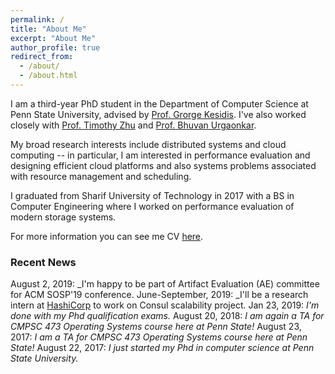 ```yaml
---
permalink: /
title: "About Me"
excerpt: "About Me"
author_profile: true
redirect_from:
  - /about/
  - /about.html
---
```


I am a third-year PhD student in the Department of Computer Science at Penn State University, advised by [Prof. Grorge Kesidis](http://www.cse.psu.edu/~gik2/). I've also worked closely with [Prof. Timothy Zhu](https://sites.psu.edu/timothyz/) and [Prof. Bhuvan Urgaonkar](http://www.cse.psu.edu/~bhuvan).

My broad research interests include distributed systems and cloud computing -- in particular, I am interested in performance evaluation and designing efficient cloud platforms and also systems problems associated with resource management and scheduling.

I graduated from Sharif University of Technology in 2017 with a BS in Computer Engineering where I worked on performance evaluation of modern storage systems.

For more information you can see me CV [here](https://mrata.github.io/files/ata-cv.pdf).

### Recent News

August 2, 2019: _I'm happy to be part of Artifact Evaluation (AE) committee for ACM SOSP'19 conference.
June-September, 2019: _I'll be a research intern at [HashiCorp](https://www.hashicorp.com) to work on Consul scalability project.
Jan 23, 2019: _I'm done with my Phd qualification exams._
August 20, 2018: _I am again a TA for CMPSC 473 Operating Systems course here at Penn State!_
August 23, 2017: _I am a TA for CMPSC 473 Operating Systems course here at Penn State!_
August 22, 2017: _I just started my Phd in computer science at Penn State University._
